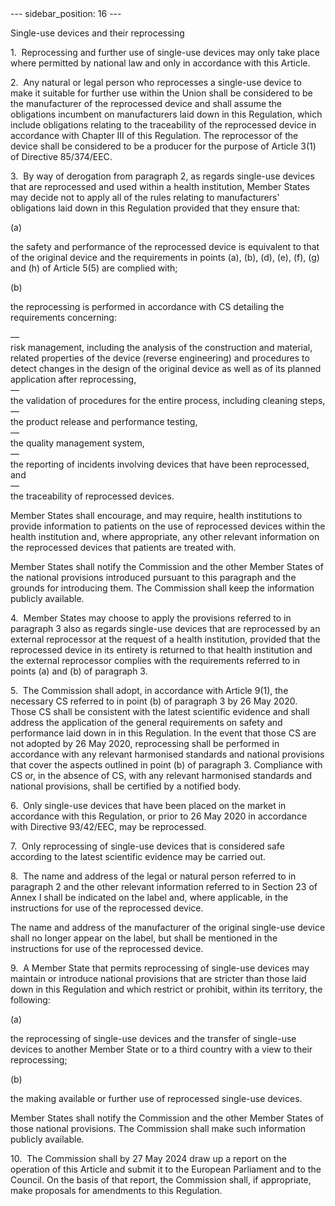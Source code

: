 
<meta data-rh="true" name="docsearch:language" content="en">
<meta data-rh="true" name="docsearch:version" content="current">
<meta data-rh="true" name="docsearch:docusaurus_tag" content="docs-default-current">
        ---
sidebar_position: 16
---
           <p class="stitle-article-norm">Single-use devices and their reprocessing</p>
   <p class="norm">1.&nbsp;&nbsp;Reprocessing and further use of 
single-use devices may only take place where permitted by national law 
and only in accordance with this Article.</p>
   <p class="norm">2.&nbsp;&nbsp;Any natural or legal person who 
reprocesses a single-use device to make it suitable for further use 
within the Union shall be considered to be the manufacturer of the 
reprocessed device and shall assume the obligations incumbent on 
manufacturers laid down in this Regulation, which include obligations 
relating to the traceability of the reprocessed device in accordance 
with Chapter III of this Regulation. The reprocessor of the device shall
 be considered to be a producer for the purpose of Article&nbsp;3(1) of 
Directive&nbsp;85/374/EEC.</p>
   <p class="norm">3.&nbsp;&nbsp;By way of derogation from 
paragraph&nbsp;2, as regards single-use devices that are reprocessed and
 used within a health institution, Member&nbsp;States may decide not to 
apply all of the rules relating to manufacturers' obligations laid down 
in this Regulation provided that they ensure that:</p>
   <div class="grid-container grid-list">
      <div class="list grid-list-column-1">
         <span>(a)&nbsp;</span>
      </div>
      <div class="grid-list-column-2">
         <p class="norm">the safety and performance of the reprocessed 
device is equivalent to that of the original device and the requirements
 in points (a), (b), (d), (e), (f), (g) and (h) of Article&nbsp;5(5) are
 complied with;</p>
      </div>
   </div>
   <div class="grid-container grid-list">
      <div class="list grid-list-column-1">
         <span>(b)&nbsp;</span>
      </div>
      <div class="grid-list-column-2">
         <p class="norm">the reprocessing is performed in accordance with CS detailing the requirements concerning:</p>
         <div class="grid-container grid-list">
            <div class="list grid-list-column-1">
               <span>—&nbsp;</span>
            </div>
            <div class="grid-list-column-2">
               <div class="list">risk management, including the analysis
 of the construction and material, related properties of the device 
(reverse engineering) and procedures to detect changes in the design of 
the original device as well as of its planned application after 
reprocessing,</div>
            </div>
         </div>
         <div class="grid-container grid-list">
            <div class="list grid-list-column-1">
               <span>—&nbsp;</span>
            </div>
            <div class="grid-list-column-2">
               <div class="list">the validation of procedures for the entire process, including cleaning steps,</div>
            </div>
         </div>
         <div class="grid-container grid-list">
            <div class="list grid-list-column-1">
               <span>—&nbsp;</span>
            </div>
            <div class="grid-list-column-2">
               <div class="list">the product release and performance testing,</div>
            </div>
         </div>
         <div class="grid-container grid-list">
            <div class="list grid-list-column-1">
               <span>—&nbsp;</span>
            </div>
            <div class="grid-list-column-2">
               <div class="list">the quality management system,</div>
            </div>
         </div>
         <div class="grid-container grid-list">
            <div class="list grid-list-column-1">
               <span>—&nbsp;</span>
            </div>
            <div class="grid-list-column-2">
               <div class="list">the reporting of incidents involving devices that have been reprocessed, and</div>
            </div>
         </div>
         <div class="grid-container grid-list">
            <div class="list grid-list-column-1">
               <span>—&nbsp;</span>
            </div>
            <div class="grid-list-column-2">
               <div class="list">the traceability of reprocessed devices.</div>
            </div>
         </div>
      </div>
   </div>
   <p class="norm">Member&nbsp;States shall encourage, and may require, 
health institutions to provide information to patients on the use of 
reprocessed devices within the health institution and, where 
appropriate, any other relevant information on the reprocessed devices 
that patients are treated with.</p>
   <p class="norm">Member&nbsp;States shall notify the Commission and 
the other Member&nbsp;States of the national provisions introduced 
pursuant to this paragraph&nbsp;and the grounds for introducing them. 
The Commission shall keep the information publicly available.</p>
   <p class="norm">4.&nbsp;&nbsp;Member&nbsp;States may choose to apply 
the provisions referred to in paragraph&nbsp;3 also as regards 
single-use devices that are reprocessed by an external reprocessor at 
the request of a health institution, provided that the reprocessed 
device in its entirety is returned to that health institution and the 
external reprocessor complies with the requirements referred to in 
points (a) and (b) of paragraph&nbsp;3.</p>
   <p class="norm">5.&nbsp;&nbsp;The Commission shall adopt, in 
accordance with Article&nbsp;9(1), the necessary CS referred to in 
point&nbsp;(b) of paragraph&nbsp;3 by 26 May 2020. Those CS shall be 
consistent with the latest scientific evidence and shall address the 
application of the general requirements on safety and performance laid 
down in in this Regulation. In the event that those CS are not adopted 
by 26 May 2020, reprocessing shall be performed in accordance with any 
relevant harmonised standards and national provisions that cover the 
aspects outlined in point&nbsp;(b) of paragraph&nbsp;3. Compliance with 
CS or, in the absence of CS, with any relevant harmonised standards and 
national provisions, shall be certified by a notified body.</p>
   <p class="norm">6.&nbsp;&nbsp;Only single-use devices that have been 
placed on the market in accordance with this Regulation, or prior to 
26&nbsp;May 2020 in accordance with Directive&nbsp;93/42/EEC, may be 
reprocessed.</p>
   <p class="norm">7.&nbsp;&nbsp;Only reprocessing of single-use devices
 that is considered safe according to the latest scientific evidence may
 be carried out.</p>
   <p class="norm">8.&nbsp;&nbsp;The name and address of the legal or 
natural person referred to in paragraph&nbsp;2 and the other relevant 
information referred to in Section&nbsp;23 of Annex&nbsp;I shall be 
indicated on the label and, where applicable, in the instructions for 
use of the reprocessed device.</p>
   <p class="norm">The name and address of the manufacturer of the 
original single-use device shall no longer appear on the label, but 
shall be mentioned in the instructions for use of the reprocessed 
device.</p>
   <p class="norm">9.&nbsp;&nbsp;A Member&nbsp;State that permits 
reprocessing of single-use devices may maintain or introduce national 
provisions that are stricter than those laid down in this Regulation and
 which restrict or prohibit, within its territory, the following:</p>
   <div class="grid-container grid-list">
      <div class="list grid-list-column-1">
         <span>(a)&nbsp;</span>
      </div>
      <div class="grid-list-column-2">
         <p class="norm">the reprocessing of single-use devices and the 
transfer of single-use devices to another Member&nbsp;State or to a 
third country with a view to their reprocessing;</p>
      </div>
   </div>
   <div class="grid-container grid-list">
      <div class="list grid-list-column-1">
         <span>(b)&nbsp;</span>
      </div>
      <div class="grid-list-column-2">
         <p class="norm">the making available or further use of reprocessed single-use devices.</p>
      </div>
   </div>
   <p class="norm">Member&nbsp;States shall notify the Commission and 
the other Member&nbsp;States of those national provisions. The 
Commission shall make such information publicly available.</p>
   <p class="norm">10.&nbsp;&nbsp;The Commission shall by 27 May 2024 
draw up a report on the operation of this Article&nbsp;and submit it to 
the European Parliament and to the Council. On the basis of that report,
 the Commission shall, if appropriate, make proposals for amendments to 
this Regulation.</p>